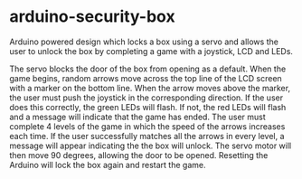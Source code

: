# arduino-security-box

Arduino powered design which locks a box using a servo and allows the user to unlock the box by completing a game with a joystick, LCD and LEDs.

The servo blocks the door of the box from opening as a default. When the game begins, random arrows move across the top line of the LCD screen with a marker on the bottom line. When the arrow moves above the marker, the user must push the joystick in the corresponding direction. If the user does this correctly, the green LEDs will flash. If not, the red LEDs will flash and a message will indicate that the game has ended. The user must complete 4 levels of the game in which the speed of the arrows increases each time. If the user successfully matches all the arrows in every level, a message will appear indicating the the box will unlock. The servo motor will then move 90 degrees, allowing the door to be opened. Resetting the Arduino will lock the box again and restart the game.  

